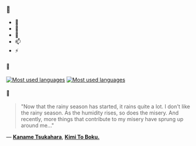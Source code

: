 ### 👋

- 🔭
- 🌱
- 💬
- 📫
- ⚡

#### 🧏

[![Most used languages](https://github-readme-stats-aynah.vercel.app/api/top-langs/?username=aynh&theme=solarized-dark&langs_count=6&layout=compact&hide_title=true)](https://github.com/anuraghazra/github-readme-stats#gh-dark-mode-only)
[![Most used languages](https://github-readme-stats-aynah.vercel.app/api/top-langs/?username=aynh&theme=solarized-light&langs_count=6&layout=compact&hide_title=true)](https://github.com/anuraghazra/github-readme-stats#gh-light-mode-only)

#### 💬

> "Now that the rainy season has started, it rains quite a lot. I don't like the rainy season. As the humidity rises, so does the misery. And recently, more things that contribute to my misery have sprung up around me..."

&mdash; [**Kaname Tsukahara**](https://myanimelist.net/character.php?q=Kaname%20Tsukahara&cat=character), [**Kimi To Boku.**](https://myanimelist.net/search/all?q=Kimi%20To%20Boku.&cat=all)
